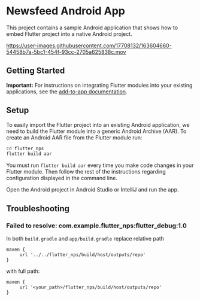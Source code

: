 # Newsfeed Android App

This project contains a sample Android application that shows how to embed Flutter project into a native Android project.

https://user-images.githubusercontent.com/17708132/163604660-54458b7a-5bc1-454f-93cc-2705a625838c.mov


## Getting Started

**Important:** For instructions on integrating Flutter modules into your existing applications, see the [add-to-app documentation](https://flutter.dev/docs/development/add-to-app).

## Setup

To easily import the Flutter project into an existing Android application, we need to build the Flutter module into a generic Android Archive (AAR). To create an Android AAR file from the Flutter module run:

```sh
cd flutter_nps
flutter build aar
```

You must run `flutter build aar` every time you make code changes in your Flutter module. Then follow the rest of the instructions regarding configuration displayed in the command line.

Open the Android project in Android Studio or IntelliJ and run the app.

## Troubleshooting

### Failed to resolve: com.example.flutter_nps:flutter_debug:1.0

In both `build.gradle` and `app/build.gradle` replace relative path

```
maven {
     url '../../flutter_nps/build/host/outputs/repo'
}
```
with full path:

```
maven {
     url '<your_path>/flutter_nps/build/host/outputs/repo'
}
```


